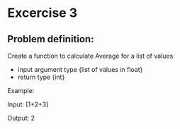 # Excercise 3

## Problem definition:
Create a function to calculate Average for a list of values
  - input argument type {list of values in float}
  - return type {int}
  
Example:

Input: [1+2+3]

Output: 2
